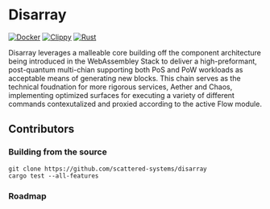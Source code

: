# Disarray

[![Docker](https://github.com/Scattered-Systems/disarray/actions/workflows/docker.yml/badge.svg)](https://github.com/Scattered-Systems/disarray/actions/workflows/docker.yml)
[![Clippy](https://github.com/scattered-systems/disarray/actions/workflows/rust-clippy.yml/badge.svg)](https://github.com/scattered-systems/disarray/actions/workflows/rust-clippy.yml)
[![Rust](https://github.com/scattered-systems/disarray/actions/workflows/rust.yml/badge.svg)](https://github.com/scattered-systems/disarray/actions/workflows/rust.yml)


Disarray leverages a malleable core building off the component architecture being introduced in the WebAssembley Stack to deliver a high-preformant,
post-quantum multi-chian supporting both PoS and PoW workloads as acceptable means of generating new blocks. This chain serves as the technical foudnation 
for more rigorous services, Aether and Chaos, implementing optimized surfaces for executing a variety of different commands contexutalized and proxied 
according to the active Flow module.

## Contributors

### Building from the source

    git clone https://github.com/scattered-systems/disarray
    cargo test --all-features

### Roadmap

